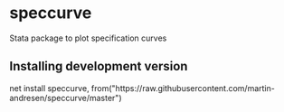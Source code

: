 # speccurve
Stata package to plot specification curves

<h2>Installing development version</h2>
net install speccurve, from("https://raw.githubusercontent.com/martin-andresen/speccurve/master")

